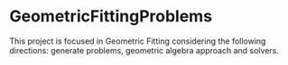 # GeometricFittingProblems
This project is focused in Geometric Fitting considering the following directions: generate problems, geometric algebra approach and solvers.
